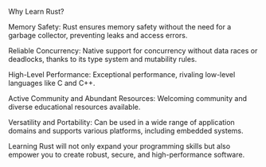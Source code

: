 Why Learn Rust?

Memory Safety: Rust ensures memory safety without the need for a garbage collector, preventing leaks and access errors.

Reliable Concurrency: Native support for concurrency without data races or deadlocks, thanks to its type system and mutability rules.

High-Level Performance: Exceptional performance, rivaling low-level languages like C and C++.

Active Community and Abundant Resources: Welcoming community and diverse educational resources available.

Versatility and Portability: Can be used in a wide range of application domains and supports various platforms, including embedded systems.

Learning Rust will not only expand your programming skills but also empower you to create robust, secure, and high-performance software.
